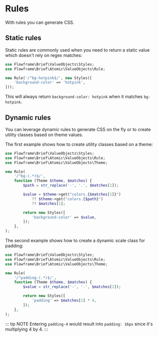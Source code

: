 # Rules

With rules you can generate CSS.

## Static rules

Static rules are commonly used when you need to return a static value which doesn't rely on regex matches:

```php
use Flowframe\Brief\ValueObjects\Styles;
use Flowframe\Brief\Atomic\ValueObjects\Rule;

new Rule('/^bg-hotpink$/', new Styles([
    'background-color' => 'hotpink',
]));
```

This will always return `background-color: hotpink` when it matches `bg-hotpink`.

## Dynamic rules

You can leverage dynamic rules to generate CSS on the fly or to create utility classes based on theme values.

The first example shows how to create utility classes based on a theme:

```php
use Flowframe\Brief\ValueObjects\Styles;
use Flowframe\Brief\Atomic\ValueObjects\Rule;
use Flowframe\Brief\Atomic\ValueObjects\Theme;

new Rule(
    '/^bg-(.*)$/',
    function (Theme $theme, $matches) {
        $path = str_replace('-', '.', $matches[1]);

        $value = $theme->get("colors.{$matches[1]}")
            ?? $theme->get("colors.{$path}")
            ?? $matches[1];

        return new Styles([
            'background-color' => $value,
        ]);
    },
);
```

The second example shows how to create a dynamic scale class for padding:

```php
use Flowframe\Brief\ValueObjects\Styles;
use Flowframe\Brief\Atomic\ValueObjects\Rule;
use Flowframe\Brief\Atomic\ValueObjects\Theme;

new Rule(
    '/^padding-(.*)$/',
    function (Theme $theme, $matches) {
        $value = str_replace('-', '.', $matches[1]);

        return new Styles([
            'padding' => $matches[1] * 4,
        ]);
    },
);
```

::: tip NOTE
Entering `padding-4` would result into `padding: 16px` since it's multiplying 4 by 4.
:::
